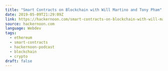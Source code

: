 ```yaml
---
title: "Smart Contracts on Blockchain with Will Martino and Tony Pham"
date: 2019-05-09T21:29:09Z
link: https://hackernoon.com/smart-contracts-on-blockchain-with-will-martino-and-tony-pham-c05cc9b62bed?source=rss----3a8144eabfe3---4&utm_medium=RSS&utm_source=news.12bit.vn
source: hackernoon.com
language: Webdev
tags:
  - ethereum
  - smart-contracts
  - hackernoon-podcast
  - blockchain
  - crypto
draft: false
---
```

